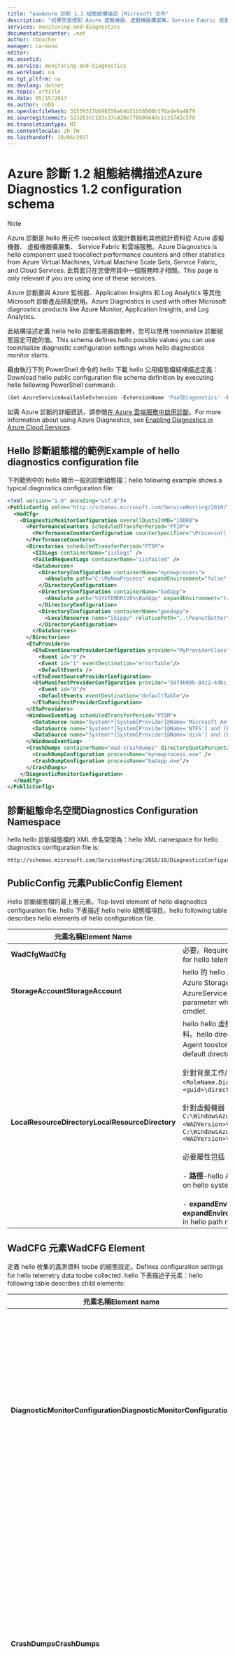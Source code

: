 ```yaml
---
title: "aaaAzure 診斷 1.2 組態結構描述 |Microsoft 文件"
description: "如果您是搭配 Azure 虛擬機器、虛擬機器擴展集、Service Fabric 或雲端服務使用 Azure SDK 2.5 才相關。"
services: monitoring-and-diagnostics
documentationcenter: .net
author: rboucher
manager: carmonm
editor: 
ms.assetid: 
ms.service: monitoring-and-diagnostics
ms.workload: na
ms.tgt_pltfrm: na
ms.devlang: dotnet
ms.topic: article
ms.date: 05/15/2017
ms.author: robb
ms.openlocfilehash: 31559317b696556a64b51b58800b176ade9a4679
ms.sourcegitcommit: 523283cc1b3c37c428e77850964dc1c33742c5f0
ms.translationtype: MT
ms.contentlocale: zh-TW
ms.lasthandoff: 10/06/2017
---
```

# <a name="azure-diagnostics-12-configuration-schema"></a><span data-ttu-id="7e98b-103">Azure 診斷 1.2 組態結構描述</span><span class="sxs-lookup"><span data-stu-id="7e98b-103">Azure Diagnostics 1.2 configuration schema</span></span>
> [!NOTE]
> <span data-ttu-id="7e98b-104">Azure 診斷是 hello 用元件 toocollect 效能計數器和其他統計資料從 Azure 虛擬機器、 虛擬機器擴展集、 Service Fabric 和雲端服務。</span><span class="sxs-lookup"><span data-stu-id="7e98b-104">Azure Diagnostics is hello component used toocollect performance counters and other statistics from Azure Virtual Machines, Virtual Machine Scale Sets, Service Fabric, and Cloud Services.</span></span>  <span data-ttu-id="7e98b-105">此頁面只在您使用其中一個服務時才相關。</span><span class="sxs-lookup"><span data-stu-id="7e98b-105">This page is only relevant if you are using one of these services.</span></span>
>

<span data-ttu-id="7e98b-106">Azure 診斷要與 Azure 監視器、Application Insights 和 Log Analytics 等其他 Microsoft 診斷產品搭配使用。</span><span class="sxs-lookup"><span data-stu-id="7e98b-106">Azure Diagnostics is used with other Microsoft diagnostics products like Azure Monitor, Application Insights, and Log Analytics.</span></span>

<span data-ttu-id="7e98b-107">此結構描述定義 hello hello 診斷監視器啟動時，您可以使用 tooinitialize 診斷組態設定可能的值。</span><span class="sxs-lookup"><span data-stu-id="7e98b-107">This schema defines hello possible values you can use tooinitialize diagnostic configuration settings when hello diagnostics monitor starts.</span></span>  


 <span data-ttu-id="7e98b-108">藉由執行下列 PowerShell 命令的 hello 下載 hello 公用組態檔結構描述定義：</span><span class="sxs-lookup"><span data-stu-id="7e98b-108">Download hello public configuration file schema definition by executing hello following PowerShell command:</span></span>  

```PowerShell  
(Get-AzureServiceAvailableExtension -ExtensionName 'PaaSDiagnostics' -ProviderNamespace 'Microsoft.Azure.Diagnostics').PublicConfigurationSchema | Out-File –Encoding utf8 -FilePath 'C:\temp\WadConfig.xsd'  
```  

 <span data-ttu-id="7e98b-109">如需 Azure 診斷的詳細資訊，請參閱[在 Azure 雲端服務中啟用診斷](http://azure.microsoft.com/documentation/articles/cloud-services-dotnet-diagnostics/)。</span><span class="sxs-lookup"><span data-stu-id="7e98b-109">For more information about using Azure Diagnostics, see [Enabling Diagnostics in Azure Cloud Services](http://azure.microsoft.com/documentation/articles/cloud-services-dotnet-diagnostics/).</span></span>  

## <a name="example-of-hello-diagnostics-configuration-file"></a><span data-ttu-id="7e98b-110">Hello 診斷組態檔的範例</span><span class="sxs-lookup"><span data-stu-id="7e98b-110">Example of hello diagnostics configuration file</span></span>  
 <span data-ttu-id="7e98b-111">下列範例中的 hello 顯示一般的診斷組態檔：</span><span class="sxs-lookup"><span data-stu-id="7e98b-111">hello following example shows a typical diagnostics configuration file:</span></span>  

```xml
<?xml version="1.0" encoding="utf-8"?>  
<PublicConfig xmlns="http://schemas.microsoft.com/ServiceHosting/2010/10/DiagnosticsConfiguration">  
  <WadCfg>  
    <DiagnosticMonitorConfiguration overallQuotaInMB="10000">  
      <PerformanceCounters scheduledTransferPeriod="PT1M">  
        <PerformanceCounterConfiguration counterSpecifier="\Processor(_Total)\% Processor Time" sampleRate="PT1M" unit="percent" />  
      </PerformanceCounters>  
      <Directories scheduledTransferPeriod="PT5M">  
        <IISLogs containerName="iislogs" />  
        <FailedRequestLogs containerName="iisfailed" />  
        <DataSources>  
          <DirectoryConfiguration containerName="mynewprocess">  
            <Absolute path="C:\MyNewProcess" expandEnvironment="false" />  
          </DirectoryConfiguration>  
          <DirectoryConfiguration containerName="badapp">  
            <Absolute path="%SYSTEMDRIVE%\BadApp" expandEnvironment="true" />  
          </DirectoryConfiguration>  
          <DirectoryConfiguration containerName="goodapp">  
            <LocalResource name="Skippy" relativePath="..\PeanutButter"/>  
          </DirectoryConfiguration>  
        </DataSources>  
      </Directories>  
      <EtwProviders>  
        <EtwEventSourceProviderConfiguration provider="MyProviderClass" scheduledTransferPeriod="PT5M">  
          <Event id="0"/>  
          <Event id="1" eventDestination="errorTable"/>  
          <DefaultEvents />  
        </EtwEventSourceProviderConfiguration>  
        <EtwManifestProviderConfiguration provider="5974b00b-84c2-44bc-9e58-3a2451b4e3ad" scheduledTransferLogLevelFilter="Information" scheduledTransferPeriod="PT2M">  
          <Event id="0"/>  
          <DefaultEvents eventDestination="defaultTable"/>  
        </EtwManifestProviderConfiguration>  
      </EtwProviders>  
      <WindowsEventLog scheduledTransferPeriod="PT5M">  
        <DataSource name="System!*[System[Provider[@Name='Microsoft Antimalware']]]"/>  
        <DataSource name="System!*[System[Provider[@Name='NTFS'] and (EventID=55)]]" />  
        <DataSource name="System!*[System[Provider[@Name='disk'] and (EventID=7 or EventID=52 or EventID=55)]]" />  
      </WindowsEventLog>  
      <CrashDumps containerName="wad-crashdumps" directoryQuotaPercentage="30" dumpType="Mini">  
        <CrashDumpConfiguration processName="mynewprocess.exe" />  
        <CrashDumpConfiguration processName="badapp.exe"/>  
      </CrashDumps>  
    </DiagnosticMonitorConfiguration>  
  </WadCfg>  
</PublicConfig>  

```  

## <a name="diagnostics-configuration-namespace"></a><span data-ttu-id="7e98b-112">診斷組態命名空間</span><span class="sxs-lookup"><span data-stu-id="7e98b-112">Diagnostics Configuration Namespace</span></span>  
 <span data-ttu-id="7e98b-113">hello hello 診斷組態檔的 XML 命名空間為：</span><span class="sxs-lookup"><span data-stu-id="7e98b-113">hello XML namespace for hello diagnostics configuration file is:</span></span>  

```  
http://schemas.microsoft.com/ServiceHosting/2010/10/DiagnosticsConfiguration  
```  

## <a name="publicconfig-element"></a><span data-ttu-id="7e98b-114">PublicConfig 元素</span><span class="sxs-lookup"><span data-stu-id="7e98b-114">PublicConfig Element</span></span>  
 <span data-ttu-id="7e98b-115">Hello 診斷組態檔的最上層元素。</span><span class="sxs-lookup"><span data-stu-id="7e98b-115">Top-level element of hello diagnostics configuration file.</span></span> <span data-ttu-id="7e98b-116">hello 下表描述 hello hello 組態檔項目。</span><span class="sxs-lookup"><span data-stu-id="7e98b-116">hello following table describes hello elements of hello configuration file.</span></span>  

|<span data-ttu-id="7e98b-117">元素名稱</span><span class="sxs-lookup"><span data-stu-id="7e98b-117">Element Name</span></span>|<span data-ttu-id="7e98b-118">說明</span><span class="sxs-lookup"><span data-stu-id="7e98b-118">Description</span></span>|  
|------------------|-----------------|  
|<span data-ttu-id="7e98b-119">**WadCfg**</span><span class="sxs-lookup"><span data-stu-id="7e98b-119">**WadCfg**</span></span>|<span data-ttu-id="7e98b-120">必要。</span><span class="sxs-lookup"><span data-stu-id="7e98b-120">Required.</span></span> <span data-ttu-id="7e98b-121">收集 hello 遙測資料 toobe 的組態設定。</span><span class="sxs-lookup"><span data-stu-id="7e98b-121">Configuration settings for hello telemetry data toobe collected.</span></span>|  
|<span data-ttu-id="7e98b-122">**StorageAccount**</span><span class="sxs-lookup"><span data-stu-id="7e98b-122">**StorageAccount**</span></span>|<span data-ttu-id="7e98b-123">hello 的 hello Azure 儲存體帳戶 toostore hello 資料中的名稱。</span><span class="sxs-lookup"><span data-stu-id="7e98b-123">hello name of hello Azure Storage account toostore hello data in.</span></span> <span data-ttu-id="7e98b-124">這可能也會指定為參數執行 hello 組 AzureServiceDiagnosticsExtension cmdlet 時。</span><span class="sxs-lookup"><span data-stu-id="7e98b-124">This may also be specified as a parameter when executing hello Set-AzureServiceDiagnosticsExtension cmdlet.</span></span>|  
|<span data-ttu-id="7e98b-125">**LocalResourceDirectory**</span><span class="sxs-lookup"><span data-stu-id="7e98b-125">**LocalResourceDirectory**</span></span>|<span data-ttu-id="7e98b-126">hello hello 虛擬機器 toobe 上使用目錄 hello Monitoring Agent toostore 事件資料。</span><span class="sxs-lookup"><span data-stu-id="7e98b-126">hello directory on hello virtual machine toobe used by hello Monitoring Agent toostore event data.</span></span> <span data-ttu-id="7e98b-127">如果未設定，hello 預設目錄使用：</span><span class="sxs-lookup"><span data-stu-id="7e98b-127">If not set, hello default directory is used:</span></span><br /><br /> <span data-ttu-id="7e98b-128">針對背景工作/web 角色：`C:\Resources\<guid>\directory\<guid>.<RoleName.DiagnosticStore\`</span><span class="sxs-lookup"><span data-stu-id="7e98b-128">For a Worker/web role: `C:\Resources\<guid>\directory\<guid>.<RoleName.DiagnosticStore\`</span></span><br /><br /> <span data-ttu-id="7e98b-129">針對虛擬機器：`C:\WindowsAzure\Logs\Plugins\Microsoft.Azure.Diagnostics.IaaSDiagnostics\<WADVersion>\WAD<WADVersion>`</span><span class="sxs-lookup"><span data-stu-id="7e98b-129">For a Virtual Machine: `C:\WindowsAzure\Logs\Plugins\Microsoft.Azure.Diagnostics.IaaSDiagnostics\<WADVersion>\WAD<WADVersion>`</span></span><br /><br /> <span data-ttu-id="7e98b-130">必要屬性包括：</span><span class="sxs-lookup"><span data-stu-id="7e98b-130">Required attributes are:</span></span><br /><br /> <span data-ttu-id="7e98b-131">-                      **路徑**-hello Azure 診斷使用的 hello 系統 toobe 目錄。</span><span class="sxs-lookup"><span data-stu-id="7e98b-131">-                      **path** - hello directory on hello system toobe used by Azure Diagnostics.</span></span><br /><br /> <span data-ttu-id="7e98b-132">-                      **expandEnvironment** -控制 hello 路徑名稱中是否會展開環境變數。</span><span class="sxs-lookup"><span data-stu-id="7e98b-132">-                      **expandEnvironment** - Controls whether environment variables are expanded in hello path name.</span></span>|  

## <a name="wadcfg-element"></a><span data-ttu-id="7e98b-133">WadCFG 元素</span><span class="sxs-lookup"><span data-stu-id="7e98b-133">WadCFG Element</span></span>  
<span data-ttu-id="7e98b-134">定義 hello 收集的遙測資料 toobe 的組態設定。</span><span class="sxs-lookup"><span data-stu-id="7e98b-134">Defines configuration settings for hello telemetry data toobe collected.</span></span> <span data-ttu-id="7e98b-135">hello 下表描述子元素：</span><span class="sxs-lookup"><span data-stu-id="7e98b-135">hello following table describes child elements:</span></span>  

|<span data-ttu-id="7e98b-136">元素名稱</span><span class="sxs-lookup"><span data-stu-id="7e98b-136">Element name</span></span>|<span data-ttu-id="7e98b-137">說明</span><span class="sxs-lookup"><span data-stu-id="7e98b-137">Description</span></span>|  
|------------------|-----------------|  
|<span data-ttu-id="7e98b-138">**DiagnosticMonitorConfiguration**</span><span class="sxs-lookup"><span data-stu-id="7e98b-138">**DiagnosticMonitorConfiguration**</span></span>|<span data-ttu-id="7e98b-139">必要。</span><span class="sxs-lookup"><span data-stu-id="7e98b-139">Required.</span></span> <span data-ttu-id="7e98b-140">選用屬性包括：</span><span class="sxs-lookup"><span data-stu-id="7e98b-140">Optional attributes are:</span></span><br /><br /> <span data-ttu-id="7e98b-141">-                     **overallQuotaInMB** -Azure 診斷所收集的 hello 可供 hello 的本機磁碟空間數量最大各種類型的診斷資料。</span><span class="sxs-lookup"><span data-stu-id="7e98b-141">-                     **overallQuotaInMB** - hello maximum amount of local disk space that may be consumed by hello various types of diagnostic data collected by Azure Diagnostics.</span></span> <span data-ttu-id="7e98b-142">hello 預設設定為 5120 MB。</span><span class="sxs-lookup"><span data-stu-id="7e98b-142">hello default setting is 5120MB.</span></span><br /><br /> <span data-ttu-id="7e98b-143">-                     **useProxyServer** -設定 Azure 診斷 toouse hello proxy 伺服器設定在 IE 設定中。</span><span class="sxs-lookup"><span data-stu-id="7e98b-143">-                     **useProxyServer** - Configure Azure Diagnostics toouse hello proxy server settings as set in IE settings.</span></span>|  
|<span data-ttu-id="7e98b-144">**CrashDumps**</span><span class="sxs-lookup"><span data-stu-id="7e98b-144">**CrashDumps**</span></span>|<span data-ttu-id="7e98b-145">啟用收集損毀傾印。</span><span class="sxs-lookup"><span data-stu-id="7e98b-145">Enable collection of crash dumps.</span></span> <span data-ttu-id="7e98b-146">選用屬性包括：</span><span class="sxs-lookup"><span data-stu-id="7e98b-146">Optional attributes are:</span></span><br /><br /> <span data-ttu-id="7e98b-147">-                     **containerName** -hello blob 容器，在您的 Azure 儲存體帳戶 toobe hello 名稱使用 toostore 損毀傾印。</span><span class="sxs-lookup"><span data-stu-id="7e98b-147">-                     **containerName** - hello name of hello blob container in your Azure Storage account toobe used toostore crash dumps.</span></span><br /><br /> <span data-ttu-id="7e98b-148">-                     **crashDumpType** -設定 Azure 診斷 toocollect 迷你] 或 [完整損毀傾印。</span><span class="sxs-lookup"><span data-stu-id="7e98b-148">-                     **crashDumpType** - Configures Azure Diagnostics toocollect Mini or Full crash dumps.</span></span><br /><br /> <span data-ttu-id="7e98b-149">-                     **directoryQuotaPercentage**-設定 hello 百分比**overallQuotaInMB** toobe 保留給 hello VM 上的損毀傾印。</span><span class="sxs-lookup"><span data-stu-id="7e98b-149">-                     **directoryQuotaPercentage**- Configures hello percentage of **overallQuotaInMB** toobe reserved for crash dumps on hello VM.</span></span>|  
|<span data-ttu-id="7e98b-150">**DiagnosticInfrastructureLogs**</span><span class="sxs-lookup"><span data-stu-id="7e98b-150">**DiagnosticInfrastructureLogs**</span></span>|<span data-ttu-id="7e98b-151">啟用收集 Azure 診斷所產生的記錄。</span><span class="sxs-lookup"><span data-stu-id="7e98b-151">Enable collection of logs generated by Azure Diagnostics.</span></span> <span data-ttu-id="7e98b-152">hello 診斷基礎結構記錄檔可用於疑難排解 hello 診斷系統本身。</span><span class="sxs-lookup"><span data-stu-id="7e98b-152">hello diagnostic infrastructure logs are useful for troubleshooting hello diagnostics system itself.</span></span> <span data-ttu-id="7e98b-153">選用屬性包括：</span><span class="sxs-lookup"><span data-stu-id="7e98b-153">Optional attributes are:</span></span><br /><br /> <span data-ttu-id="7e98b-154">-                     **scheduledTransferLogLevelFilter** -設定 hello 最低嚴重性層級的 hello 所收集的記錄檔。</span><span class="sxs-lookup"><span data-stu-id="7e98b-154">-                     **scheduledTransferLogLevelFilter** - Configures hello minimum severity level of hello logs collected.</span></span><br /><br /> <span data-ttu-id="7e98b-155">-                     **scheduledTransferPeriod** -hello 間隔排程的傳輸 toostorage 無條件進位 toohello 最接近的分鐘。</span><span class="sxs-lookup"><span data-stu-id="7e98b-155">-                     **scheduledTransferPeriod** - hello interval between scheduled transfers toostorage rounded up toohello nearest minute.</span></span> <span data-ttu-id="7e98b-156">hello 值是[XML 「 持續時間資料類型 」。](http://www.w3schools.com/schema/schema_dtypes_date.asp)</span><span class="sxs-lookup"><span data-stu-id="7e98b-156">hello value is an [XML “Duration Data Type.”](http://www.w3schools.com/schema/schema_dtypes_date.asp)</span></span>|  
|<span data-ttu-id="7e98b-157">**Directories**</span><span class="sxs-lookup"><span data-stu-id="7e98b-157">**Directories**</span></span>|<span data-ttu-id="7e98b-158">啟用 hello hello 的目錄內容的集合，IIS 無法存取要求記錄檔及/或 IIS 記錄檔。</span><span class="sxs-lookup"><span data-stu-id="7e98b-158">Enables hello collection of hello contents of a directory, IIS failed access request logs and/or IIS logs.</span></span> <span data-ttu-id="7e98b-159">選用屬性：</span><span class="sxs-lookup"><span data-stu-id="7e98b-159">Optional attribute:</span></span><br /><br /> <span data-ttu-id="7e98b-160">**scheduledTransferPeriod** -hello 間隔排程的傳輸 toostorage 無條件進位 toohello 最接近的分鐘。</span><span class="sxs-lookup"><span data-stu-id="7e98b-160">**scheduledTransferPeriod** - hello interval between scheduled transfers toostorage rounded up toohello nearest minute.</span></span> <span data-ttu-id="7e98b-161">hello 值是[XML 「 持續時間資料類型 」。](http://www.w3schools.com/schema/schema_dtypes_date.asp)</span><span class="sxs-lookup"><span data-stu-id="7e98b-161">hello value is an [XML “Duration Data Type.”](http://www.w3schools.com/schema/schema_dtypes_date.asp)</span></span>|  
|<span data-ttu-id="7e98b-162">**EtwProviders**</span><span class="sxs-lookup"><span data-stu-id="7e98b-162">**EtwProviders**</span></span>|<span data-ttu-id="7e98b-163">設定要收集來自 EventSource 和/或以 ETW 資訊清單為基礎之提供者的 ETW 事件。</span><span class="sxs-lookup"><span data-stu-id="7e98b-163">Configures collection of ETW events from EventSource and/or ETW Manifest based providers.</span></span>|  
|<span data-ttu-id="7e98b-164">**計量**</span><span class="sxs-lookup"><span data-stu-id="7e98b-164">**Metrics**</span></span>|<span data-ttu-id="7e98b-165">這個項目可讓您 toogenerate 最適合用於快速查詢的效能計數器資料表。</span><span class="sxs-lookup"><span data-stu-id="7e98b-165">This element enables you toogenerate a performance counter table that is optimized for fast queries.</span></span> <span data-ttu-id="7e98b-166">Hello 中定義每個效能計數器**PerformanceCounters**項目會儲存在加法 toohello 效能計數器資料表中的 hello 度量資料表。</span><span class="sxs-lookup"><span data-stu-id="7e98b-166">Each performance counter that is defined in hello **PerformanceCounters** element is stored in hello Metrics table in addition toohello Performance Counter table.</span></span> <span data-ttu-id="7e98b-167">必要屬性：</span><span class="sxs-lookup"><span data-stu-id="7e98b-167">Required attribute:</span></span><br /><br /> <span data-ttu-id="7e98b-168">**resourceId** -這是 hello hello 您要部署至 Azure 診斷的虛擬機器的資源識別碼。</span><span class="sxs-lookup"><span data-stu-id="7e98b-168">**resourceId** - This is hello resource ID of hello Virtual Machine you are deploying Azure Diagnostics to.</span></span> <span data-ttu-id="7e98b-169">取得 hello **resourceID**從 hello [Azure 入口網站](https://portal.azure.com)。</span><span class="sxs-lookup"><span data-stu-id="7e98b-169">Get hello **resourceID** from hello [Azure portal](https://portal.azure.com).</span></span> <span data-ttu-id="7e98b-170">選取 [瀏覽][資源群組] ->  -> **<Name\>**。</span><span class="sxs-lookup"><span data-stu-id="7e98b-170">Select **Browse** -> **Resource Groups** -> **<Name\>**.</span></span> <span data-ttu-id="7e98b-171">按一下 hello**屬性**磚，然後從 hello 複製 hello 值**識別碼**欄位。</span><span class="sxs-lookup"><span data-stu-id="7e98b-171">Click hello **Properties** tile and copy hello value from hello **ID** field.</span></span>|  
|<span data-ttu-id="7e98b-172">**PerformanceCounters**</span><span class="sxs-lookup"><span data-stu-id="7e98b-172">**PerformanceCounters**</span></span>|<span data-ttu-id="7e98b-173">啟用效能計數器 hello 集合。</span><span class="sxs-lookup"><span data-stu-id="7e98b-173">Enables hello collection of performance counters.</span></span> <span data-ttu-id="7e98b-174">選用屬性：</span><span class="sxs-lookup"><span data-stu-id="7e98b-174">Optional attribute:</span></span><br /><br /> <span data-ttu-id="7e98b-175">**scheduledTransferPeriod** -hello 間隔排程的傳輸 toostorage 無條件進位 toohello 最接近的分鐘。</span><span class="sxs-lookup"><span data-stu-id="7e98b-175">**scheduledTransferPeriod** - hello interval between scheduled transfers toostorage rounded up toohello nearest minute.</span></span> <span data-ttu-id="7e98b-176">值是 [XML「持續時間資料類型」(英文)](http://www.w3schools.com/schema/schema_dtypes_date.asp)。</span><span class="sxs-lookup"><span data-stu-id="7e98b-176">Value is an [XML “Duration Data Type”.](http://www.w3schools.com/schema/schema_dtypes_date.asp)</span></span>|  
|<span data-ttu-id="7e98b-177">**WindowsEventLog**</span><span class="sxs-lookup"><span data-stu-id="7e98b-177">**WindowsEventLog**</span></span>|<span data-ttu-id="7e98b-178">啟用 hello 集合的 「 Windows 事件記錄檔。</span><span class="sxs-lookup"><span data-stu-id="7e98b-178">Enables hello collection of Windows Event Logs.</span></span> <span data-ttu-id="7e98b-179">選用屬性：</span><span class="sxs-lookup"><span data-stu-id="7e98b-179">Optional attribute:</span></span><br /><br /> <span data-ttu-id="7e98b-180">**scheduledTransferPeriod** -hello 間隔排程的傳輸 toostorage 無條件進位 toohello 最接近的分鐘。</span><span class="sxs-lookup"><span data-stu-id="7e98b-180">**scheduledTransferPeriod** - hello interval between scheduled transfers toostorage rounded up toohello nearest minute.</span></span> <span data-ttu-id="7e98b-181">值是 [XML「持續時間資料類型」(英文)](http://www.w3schools.com/schema/schema_dtypes_date.asp)。</span><span class="sxs-lookup"><span data-stu-id="7e98b-181">Value is an [XML “Duration Data Type”.](http://www.w3schools.com/schema/schema_dtypes_date.asp)</span></span>|  

## <a name="crashdumps-element"></a><span data-ttu-id="7e98b-182">CrashDumps 元素</span><span class="sxs-lookup"><span data-stu-id="7e98b-182">CrashDumps Element</span></span>  
 <span data-ttu-id="7e98b-183">啟用收集損毀傾印。</span><span class="sxs-lookup"><span data-stu-id="7e98b-183">Enables collection of crash dumps.</span></span> <span data-ttu-id="7e98b-184">hello 下表描述子元素：</span><span class="sxs-lookup"><span data-stu-id="7e98b-184">hello following table describes child elements:</span></span>  

|<span data-ttu-id="7e98b-185">元素名稱</span><span class="sxs-lookup"><span data-stu-id="7e98b-185">Element Name</span></span>|<span data-ttu-id="7e98b-186">說明</span><span class="sxs-lookup"><span data-stu-id="7e98b-186">Description</span></span>|  
|------------------|-----------------|  
|<span data-ttu-id="7e98b-187">**CrashDumpConfiguration**</span><span class="sxs-lookup"><span data-stu-id="7e98b-187">**CrashDumpConfiguration**</span></span>|<span data-ttu-id="7e98b-188">必要。</span><span class="sxs-lookup"><span data-stu-id="7e98b-188">Required.</span></span> <span data-ttu-id="7e98b-189">必要屬性：</span><span class="sxs-lookup"><span data-stu-id="7e98b-189">Required attribute:</span></span><br /><br /> <span data-ttu-id="7e98b-190">**processName** -hello hello 您想要 Azure 診斷 toocollect 損毀傾印的處理程序的名稱。</span><span class="sxs-lookup"><span data-stu-id="7e98b-190">**processName** - hello name of hello process you want Azure Diagnostics toocollect a crash dump for.</span></span>|  
|<span data-ttu-id="7e98b-191">**crashDumpType**</span><span class="sxs-lookup"><span data-stu-id="7e98b-191">**crashDumpType**</span></span>|<span data-ttu-id="7e98b-192">設定 Azure 診斷 toocollect 迷你或完整損毀傾印。</span><span class="sxs-lookup"><span data-stu-id="7e98b-192">Configures Azure Diagnostics toocollect mini or full crash dumps.</span></span>|  
|<span data-ttu-id="7e98b-193">**directoryQuotaPercentage**</span><span class="sxs-lookup"><span data-stu-id="7e98b-193">**directoryQuotaPercentage**</span></span>|<span data-ttu-id="7e98b-194">設定 hello 百分比**overallQuotaInMB** toobe 保留給 hello VM 上的損毀傾印。</span><span class="sxs-lookup"><span data-stu-id="7e98b-194">Configures hello percentage of **overallQuotaInMB** toobe reserved for crash dumps on hello VM.</span></span>|  

## <a name="directories-element"></a><span data-ttu-id="7e98b-195">Directories 元素</span><span class="sxs-lookup"><span data-stu-id="7e98b-195">Directories Element</span></span>  
 <span data-ttu-id="7e98b-196">啟用 hello hello 的目錄內容的集合，IIS 無法存取要求記錄檔及/或 IIS 記錄檔。</span><span class="sxs-lookup"><span data-stu-id="7e98b-196">Enables hello collection of hello contents of a directory, IIS failed access request logs and/or IIS logs.</span></span> <span data-ttu-id="7e98b-197">hello 下表描述子元素：</span><span class="sxs-lookup"><span data-stu-id="7e98b-197">hello following table describes child elements:</span></span>  

|<span data-ttu-id="7e98b-198">元素名稱</span><span class="sxs-lookup"><span data-stu-id="7e98b-198">Element Name</span></span>|<span data-ttu-id="7e98b-199">說明</span><span class="sxs-lookup"><span data-stu-id="7e98b-199">Description</span></span>|  
|------------------|-----------------|  
|<span data-ttu-id="7e98b-200">**DataSources**</span><span class="sxs-lookup"><span data-stu-id="7e98b-200">**DataSources**</span></span>|<span data-ttu-id="7e98b-201">目錄 toomonitor 清單。</span><span class="sxs-lookup"><span data-stu-id="7e98b-201">A list of directories toomonitor.</span></span>|  
|<span data-ttu-id="7e98b-202">**FailedRequestLogs**</span><span class="sxs-lookup"><span data-stu-id="7e98b-202">**FailedRequestLogs**</span></span>|<span data-ttu-id="7e98b-203">這個項目包括 hello 組態中啟用有關失敗的要求 tooan IIS 網站或應用程式記錄檔集合。</span><span class="sxs-lookup"><span data-stu-id="7e98b-203">Including this element in hello configuration enables collection of logs about failed requests tooan IIS site or application.</span></span> <span data-ttu-id="7e98b-204">您也必須在 **Web.config** 的 **system.WebServer** 下啟用追蹤選項。</span><span class="sxs-lookup"><span data-stu-id="7e98b-204">You must also enable tracing options under **system.WebServer** in **Web.config**.</span></span>|  
|<span data-ttu-id="7e98b-205">**IISLogs**</span><span class="sxs-lookup"><span data-stu-id="7e98b-205">**IISLogs**</span></span>|<span data-ttu-id="7e98b-206">Hello 組態中包含這個項目可讓 hello 收集 IIS 記錄檔：</span><span class="sxs-lookup"><span data-stu-id="7e98b-206">Including this element in hello configuration enables hello collection of IIS logs:</span></span><br /><br /> <span data-ttu-id="7e98b-207">**containerName** -hello blob 容器，在您的 Azure 儲存體帳戶 toobe hello 名稱使用 toostore hello IIS 記錄檔。</span><span class="sxs-lookup"><span data-stu-id="7e98b-207">**containerName** - hello name of hello blob container in your Azure Storage account toobe used toostore hello IIS logs.</span></span>|  

## <a name="datasources-element"></a><span data-ttu-id="7e98b-208">DataSources 元素</span><span class="sxs-lookup"><span data-stu-id="7e98b-208">DataSources Element</span></span>  
 <span data-ttu-id="7e98b-209">目錄 toomonitor 清單。</span><span class="sxs-lookup"><span data-stu-id="7e98b-209">A list of directories toomonitor.</span></span> <span data-ttu-id="7e98b-210">hello 下表描述子元素：</span><span class="sxs-lookup"><span data-stu-id="7e98b-210">hello following table describes child elements:</span></span>  

|<span data-ttu-id="7e98b-211">元素名稱</span><span class="sxs-lookup"><span data-stu-id="7e98b-211">Element Name</span></span>|<span data-ttu-id="7e98b-212">說明</span><span class="sxs-lookup"><span data-stu-id="7e98b-212">Description</span></span>|  
|------------------|-----------------|  
|<span data-ttu-id="7e98b-213">**DirectoryConfiguration**</span><span class="sxs-lookup"><span data-stu-id="7e98b-213">**DirectoryConfiguration**</span></span>|<span data-ttu-id="7e98b-214">必要。</span><span class="sxs-lookup"><span data-stu-id="7e98b-214">Required.</span></span> <span data-ttu-id="7e98b-215">必要屬性：</span><span class="sxs-lookup"><span data-stu-id="7e98b-215">Required attribute:</span></span><br /><br /> <span data-ttu-id="7e98b-216">**containerName** -hello 名稱 hello blob 容器，在您的 Azure 儲存體帳戶使用 toobe toostore hello 記錄檔。</span><span class="sxs-lookup"><span data-stu-id="7e98b-216">**containerName** - hello name of hello blob container in your Azure Storage account toobe used toostore hello log files.</span></span>|  

## <a name="directoryconfiguration-element"></a><span data-ttu-id="7e98b-217">DirectoryConfiguration 元素</span><span class="sxs-lookup"><span data-stu-id="7e98b-217">DirectoryConfiguration Element</span></span>  
 <span data-ttu-id="7e98b-218">**DirectoryConfiguration**可能包含任一 hello**絕對**或**LocalResource**項目，但非兩者。</span><span class="sxs-lookup"><span data-stu-id="7e98b-218">**DirectoryConfiguration** may include either hello **Absolute** or **LocalResource** element but not both.</span></span> <span data-ttu-id="7e98b-219">hello 下表描述子元素：</span><span class="sxs-lookup"><span data-stu-id="7e98b-219">hello following table describes child elements:</span></span>  

|<span data-ttu-id="7e98b-220">元素名稱</span><span class="sxs-lookup"><span data-stu-id="7e98b-220">Element Name</span></span>|<span data-ttu-id="7e98b-221">說明</span><span class="sxs-lookup"><span data-stu-id="7e98b-221">Description</span></span>|  
|------------------|-----------------|  
|<span data-ttu-id="7e98b-222">**Absolute**</span><span class="sxs-lookup"><span data-stu-id="7e98b-222">**Absolute**</span></span>|<span data-ttu-id="7e98b-223">絕對路徑 toohello 目錄 toomonitor hello。</span><span class="sxs-lookup"><span data-stu-id="7e98b-223">hello absolute path toohello directory toomonitor.</span></span> <span data-ttu-id="7e98b-224">hello 下列屬性是必要的：</span><span class="sxs-lookup"><span data-stu-id="7e98b-224">hello following attributes are required:</span></span><br /><br /> <span data-ttu-id="7e98b-225">-                     **路徑**-hello 絕對路徑 toohello 目錄 toomonitor。</span><span class="sxs-lookup"><span data-stu-id="7e98b-225">-                     **Path** - hello absolute path toohello directory toomonitor.</span></span><br /><br /> <span data-ttu-id="7e98b-226">-                      **expandEnvironment** - 設定是否要展開 Path 中的環境變數。</span><span class="sxs-lookup"><span data-stu-id="7e98b-226">-                      **expandEnvironment** - Configures whether environment variables in Path are expanded.</span></span>|  
|<span data-ttu-id="7e98b-227">**LocalResource**</span><span class="sxs-lookup"><span data-stu-id="7e98b-227">**LocalResource**</span></span>|<span data-ttu-id="7e98b-228">hello 路徑相對 tooa 本機資源 toomonitor。</span><span class="sxs-lookup"><span data-stu-id="7e98b-228">hello path relative tooa local resource toomonitor.</span></span> <span data-ttu-id="7e98b-229">必要屬性包括：</span><span class="sxs-lookup"><span data-stu-id="7e98b-229">Required attributes are:</span></span><br /><br /> <span data-ttu-id="7e98b-230">-                     **名稱**-hello 包含 hello 目錄 toomonitor 的本機資源</span><span class="sxs-lookup"><span data-stu-id="7e98b-230">-                     **Name** - hello local resource that contains hello directory toomonitor</span></span><br /><br /> <span data-ttu-id="7e98b-231">-                     **relativePath** -hello 路徑相對 tooName 包含 hello 目錄 toomonitor</span><span class="sxs-lookup"><span data-stu-id="7e98b-231">-                     **relativePath** - hello path relative tooName that contains hello directory toomonitor</span></span>|  

## <a name="etwproviders-element"></a><span data-ttu-id="7e98b-232">EtwProviders 元素</span><span class="sxs-lookup"><span data-stu-id="7e98b-232">EtwProviders Element</span></span>  
 <span data-ttu-id="7e98b-233">設定要收集來自 EventSource 和/或以 ETW 資訊清單為基礎之提供者的 ETW 事件。</span><span class="sxs-lookup"><span data-stu-id="7e98b-233">Configures collection of ETW events from EventSource and/or ETW Manifest based providers.</span></span> <span data-ttu-id="7e98b-234">hello 下表描述子元素：</span><span class="sxs-lookup"><span data-stu-id="7e98b-234">hello following table describes child elements:</span></span>  

|<span data-ttu-id="7e98b-235">元素名稱</span><span class="sxs-lookup"><span data-stu-id="7e98b-235">Element Name</span></span>|<span data-ttu-id="7e98b-236">說明</span><span class="sxs-lookup"><span data-stu-id="7e98b-236">Description</span></span>|  
|------------------|-----------------|  
|<span data-ttu-id="7e98b-237">**EtwEventSourceProviderConfiguration**</span><span class="sxs-lookup"><span data-stu-id="7e98b-237">**EtwEventSourceProviderConfiguration**</span></span>|<span data-ttu-id="7e98b-238">設定要收集從 [EventSource 類別](http://msdn.microsoft.com/library/system.diagnostics.tracing.eventsource\(v=vs.110\).aspx)產生的事件。</span><span class="sxs-lookup"><span data-stu-id="7e98b-238">Configures collection of events generated from [EventSource Class](http://msdn.microsoft.com/library/system.diagnostics.tracing.eventsource\(v=vs.110\).aspx).</span></span> <span data-ttu-id="7e98b-239">必要屬性：</span><span class="sxs-lookup"><span data-stu-id="7e98b-239">Required attribute:</span></span><br /><br /> <span data-ttu-id="7e98b-240">**提供者**-hello hello EventSource 事件類別名稱。</span><span class="sxs-lookup"><span data-stu-id="7e98b-240">**provider** - hello class name of hello EventSource event.</span></span><br /><br /> <span data-ttu-id="7e98b-241">選用屬性包括：</span><span class="sxs-lookup"><span data-stu-id="7e98b-241">Optional attributes are:</span></span><br /><br /> <span data-ttu-id="7e98b-242">-                     **scheduledTransferLogLevelFilter** -hello 最低嚴重性層級 tootransfer tooyour 儲存體帳戶。</span><span class="sxs-lookup"><span data-stu-id="7e98b-242">-                     **scheduledTransferLogLevelFilter** - hello minimum severity level tootransfer tooyour storage account.</span></span><br /><br /> <span data-ttu-id="7e98b-243">-                     **scheduledTransferPeriod** -hello 間隔排程的傳輸 toostorage 無條件進位 toohello 最接近的分鐘。</span><span class="sxs-lookup"><span data-stu-id="7e98b-243">-                     **scheduledTransferPeriod** - hello interval between scheduled transfers toostorage rounded up toohello nearest minute.</span></span> <span data-ttu-id="7e98b-244">值是 [XML「持續時間資料類型」(英文)](http://www.w3schools.com/schema/schema_dtypes_date.asp)。</span><span class="sxs-lookup"><span data-stu-id="7e98b-244">Value is an [XML Duration Data Type](http://www.w3schools.com/schema/schema_dtypes_date.asp).</span></span>|  
|<span data-ttu-id="7e98b-245">**EtwManifestProviderConfiguration**</span><span class="sxs-lookup"><span data-stu-id="7e98b-245">**EtwManifestProviderConfiguration**</span></span>|<span data-ttu-id="7e98b-246">必要屬性：</span><span class="sxs-lookup"><span data-stu-id="7e98b-246">Required attribute:</span></span><br /><br /> <span data-ttu-id="7e98b-247">**提供者**-hello hello 事件提供者的 GUID</span><span class="sxs-lookup"><span data-stu-id="7e98b-247">**provider** - hello GUID of hello event provider</span></span><br /><br /> <span data-ttu-id="7e98b-248">選用屬性包括：</span><span class="sxs-lookup"><span data-stu-id="7e98b-248">Optional attributes are:</span></span><br /><br /> <span data-ttu-id="7e98b-249">- **scheduledTransferLogLevelFilter** -hello 最低嚴重性層級 tootransfer tooyour 儲存體帳戶。</span><span class="sxs-lookup"><span data-stu-id="7e98b-249">- **scheduledTransferLogLevelFilter** - hello minimum severity level tootransfer tooyour storage account.</span></span><br /><br /> <span data-ttu-id="7e98b-250">-                     **scheduledTransferPeriod** -hello 間隔排程的傳輸 toostorage 無條件進位 toohello 最接近的分鐘。</span><span class="sxs-lookup"><span data-stu-id="7e98b-250">-                     **scheduledTransferPeriod** - hello interval between scheduled transfers toostorage rounded up toohello nearest minute.</span></span> <span data-ttu-id="7e98b-251">值是 [XML「持續時間資料類型」(英文)](http://www.w3schools.com/schema/schema_dtypes_date.asp)。</span><span class="sxs-lookup"><span data-stu-id="7e98b-251">Value is an [XML Duration Data Type](http://www.w3schools.com/schema/schema_dtypes_date.asp).</span></span>|  

## <a name="etweventsourceproviderconfiguration-element"></a><span data-ttu-id="7e98b-252">EtwEventSourceProviderConfiguration 元素</span><span class="sxs-lookup"><span data-stu-id="7e98b-252">EtwEventSourceProviderConfiguration Element</span></span>  
 <span data-ttu-id="7e98b-253">設定要收集從 [EventSource 類別](http://msdn.microsoft.com/library/system.diagnostics.tracing.eventsource\(v=vs.110\).aspx)產生的事件。</span><span class="sxs-lookup"><span data-stu-id="7e98b-253">Configures collection of events generated from [EventSource Class](http://msdn.microsoft.com/library/system.diagnostics.tracing.eventsource\(v=vs.110\).aspx).</span></span> <span data-ttu-id="7e98b-254">hello 下表描述子元素：</span><span class="sxs-lookup"><span data-stu-id="7e98b-254">hello following table describes child elements:</span></span>  

|<span data-ttu-id="7e98b-255">元素名稱</span><span class="sxs-lookup"><span data-stu-id="7e98b-255">Element Name</span></span>|<span data-ttu-id="7e98b-256">說明</span><span class="sxs-lookup"><span data-stu-id="7e98b-256">Description</span></span>|  
|------------------|-----------------|  
|<span data-ttu-id="7e98b-257">**DefaultEvents**</span><span class="sxs-lookup"><span data-stu-id="7e98b-257">**DefaultEvents**</span></span>|<span data-ttu-id="7e98b-258">選用屬性：</span><span class="sxs-lookup"><span data-stu-id="7e98b-258">Optional attribute:</span></span><br /><br /> <span data-ttu-id="7e98b-259">**eventDestination** -hello hello 資料表 toostore hello 中的事件名稱</span><span class="sxs-lookup"><span data-stu-id="7e98b-259">**eventDestination** - hello name of hello table toostore hello events in</span></span>|  
|<span data-ttu-id="7e98b-260">**Event**</span><span class="sxs-lookup"><span data-stu-id="7e98b-260">**Event**</span></span>|<span data-ttu-id="7e98b-261">必要屬性：</span><span class="sxs-lookup"><span data-stu-id="7e98b-261">Required attribute:</span></span><br /><br /> <span data-ttu-id="7e98b-262">**識別碼**-hello 事件識別碼 hello。</span><span class="sxs-lookup"><span data-stu-id="7e98b-262">**id** - hello id of hello event.</span></span><br /><br /> <span data-ttu-id="7e98b-263">選用屬性：</span><span class="sxs-lookup"><span data-stu-id="7e98b-263">Optional attribute:</span></span><br /><br /> <span data-ttu-id="7e98b-264">**eventDestination** -hello hello 資料表 toostore hello 中的事件名稱</span><span class="sxs-lookup"><span data-stu-id="7e98b-264">**eventDestination** - hello name of hello table toostore hello events in</span></span>|  

## <a name="etwmanifestproviderconfiguration-element"></a><span data-ttu-id="7e98b-265">EtwManifestProviderConfiguration 元素</span><span class="sxs-lookup"><span data-stu-id="7e98b-265">EtwManifestProviderConfiguration Element</span></span>  
 <span data-ttu-id="7e98b-266">hello 下表描述子元素：</span><span class="sxs-lookup"><span data-stu-id="7e98b-266">hello following table describes child elements:</span></span>  

|<span data-ttu-id="7e98b-267">元素名稱</span><span class="sxs-lookup"><span data-stu-id="7e98b-267">Element Name</span></span>|<span data-ttu-id="7e98b-268">說明</span><span class="sxs-lookup"><span data-stu-id="7e98b-268">Description</span></span>|  
|------------------|-----------------|  
|<span data-ttu-id="7e98b-269">**DefaultEvents**</span><span class="sxs-lookup"><span data-stu-id="7e98b-269">**DefaultEvents**</span></span>|<span data-ttu-id="7e98b-270">選用屬性：</span><span class="sxs-lookup"><span data-stu-id="7e98b-270">Optional attribute:</span></span><br /><br /> <span data-ttu-id="7e98b-271">**eventDestination** -hello hello 資料表 toostore hello 中的事件名稱</span><span class="sxs-lookup"><span data-stu-id="7e98b-271">**eventDestination** - hello name of hello table toostore hello events in</span></span>|  
|<span data-ttu-id="7e98b-272">**Event**</span><span class="sxs-lookup"><span data-stu-id="7e98b-272">**Event**</span></span>|<span data-ttu-id="7e98b-273">必要屬性：</span><span class="sxs-lookup"><span data-stu-id="7e98b-273">Required attribute:</span></span><br /><br /> <span data-ttu-id="7e98b-274">**識別碼**-hello 事件識別碼 hello。</span><span class="sxs-lookup"><span data-stu-id="7e98b-274">**id** - hello id of hello event.</span></span><br /><br /> <span data-ttu-id="7e98b-275">選用屬性：</span><span class="sxs-lookup"><span data-stu-id="7e98b-275">Optional attribute:</span></span><br /><br /> <span data-ttu-id="7e98b-276">**eventDestination** -hello hello 資料表 toostore hello 中的事件名稱</span><span class="sxs-lookup"><span data-stu-id="7e98b-276">**eventDestination** - hello name of hello table toostore hello events in</span></span>|  

## <a name="metrics-element"></a><span data-ttu-id="7e98b-277">Metrics 元素</span><span class="sxs-lookup"><span data-stu-id="7e98b-277">Metrics Element</span></span>  
 <span data-ttu-id="7e98b-278">可讓您 toogenerate 最適合用於快速查詢的效能計數器資料表。</span><span class="sxs-lookup"><span data-stu-id="7e98b-278">Enables you toogenerate a performance counter table that is optimized for fast queries.</span></span> <span data-ttu-id="7e98b-279">hello 下表描述子元素：</span><span class="sxs-lookup"><span data-stu-id="7e98b-279">hello following table describes child elements:</span></span>  

|<span data-ttu-id="7e98b-280">元素名稱</span><span class="sxs-lookup"><span data-stu-id="7e98b-280">Element Name</span></span>|<span data-ttu-id="7e98b-281">說明</span><span class="sxs-lookup"><span data-stu-id="7e98b-281">Description</span></span>|  
|------------------|-----------------|  
|<span data-ttu-id="7e98b-282">**MetricAggregation**</span><span class="sxs-lookup"><span data-stu-id="7e98b-282">**MetricAggregation**</span></span>|<span data-ttu-id="7e98b-283">必要屬性：</span><span class="sxs-lookup"><span data-stu-id="7e98b-283">Required attribute:</span></span><br /><br /> <span data-ttu-id="7e98b-284">**scheduledTransferPeriod** -hello 間隔排程的傳輸 toostorage 無條件進位 toohello 最接近的分鐘。</span><span class="sxs-lookup"><span data-stu-id="7e98b-284">**scheduledTransferPeriod** - hello interval between scheduled transfers toostorage rounded up toohello nearest minute.</span></span> <span data-ttu-id="7e98b-285">值是 [XML「持續時間資料類型」(英文)](http://www.w3schools.com/schema/schema_dtypes_date.asp)。</span><span class="sxs-lookup"><span data-stu-id="7e98b-285">Value is an [XML Duration Data Type](http://www.w3schools.com/schema/schema_dtypes_date.asp).</span></span>|  

## <a name="performancecounters-element"></a><span data-ttu-id="7e98b-286">PerformanceCounters 元素</span><span class="sxs-lookup"><span data-stu-id="7e98b-286">PerformanceCounters Element</span></span>  
 <span data-ttu-id="7e98b-287">啟用效能計數器 hello 集合。</span><span class="sxs-lookup"><span data-stu-id="7e98b-287">Enables hello collection of performance counters.</span></span> <span data-ttu-id="7e98b-288">hello 下表描述子元素：</span><span class="sxs-lookup"><span data-stu-id="7e98b-288">hello following table describes child elements:</span></span>  

|<span data-ttu-id="7e98b-289">元素名稱</span><span class="sxs-lookup"><span data-stu-id="7e98b-289">Element Name</span></span>|<span data-ttu-id="7e98b-290">說明</span><span class="sxs-lookup"><span data-stu-id="7e98b-290">Description</span></span>|  
|------------------|-----------------|  
|<span data-ttu-id="7e98b-291">**PerformanceCounterConfiguration**</span><span class="sxs-lookup"><span data-stu-id="7e98b-291">**PerformanceCounterConfiguration**</span></span>|<span data-ttu-id="7e98b-292">hello 下列屬性是必要的：</span><span class="sxs-lookup"><span data-stu-id="7e98b-292">hello following attributes are required:</span></span><br /><br /> <span data-ttu-id="7e98b-293">-                     **counterSpecifier** -hello hello 效能計數器的名稱。</span><span class="sxs-lookup"><span data-stu-id="7e98b-293">-                     **counterSpecifier** - hello name of hello performance counter.</span></span> <span data-ttu-id="7e98b-294">例如： `\Processor(_Total)\% Processor Time`。</span><span class="sxs-lookup"><span data-stu-id="7e98b-294">For example, `\Processor(_Total)\% Processor Time`.</span></span> <span data-ttu-id="7e98b-295">tooget 執行 hello 命令在您主機上的效能計數器清單`typeperf`。</span><span class="sxs-lookup"><span data-stu-id="7e98b-295">tooget a list of performance counters on your host run hello command `typeperf`.</span></span><br /><br /> <span data-ttu-id="7e98b-296">-                     **sampleRate** -頻率 hello 應該取樣。</span><span class="sxs-lookup"><span data-stu-id="7e98b-296">-                     **sampleRate** - How often hello counter should be sampled.</span></span><br /><br /> <span data-ttu-id="7e98b-297">選用屬性：</span><span class="sxs-lookup"><span data-stu-id="7e98b-297">Optional attribute:</span></span><br /><br /> <span data-ttu-id="7e98b-298">**單位**-hello hello 計數器的測量單位。</span><span class="sxs-lookup"><span data-stu-id="7e98b-298">**unit** - hello unit of measure of hello counter.</span></span>|  

## <a name="performancecounterconfiguration-element"></a><span data-ttu-id="7e98b-299">PerformanceCounterConfiguration 元素</span><span class="sxs-lookup"><span data-stu-id="7e98b-299">PerformanceCounterConfiguration Element</span></span>  
 <span data-ttu-id="7e98b-300">hello 下表描述子元素：</span><span class="sxs-lookup"><span data-stu-id="7e98b-300">hello following table describes child elements:</span></span>  

|<span data-ttu-id="7e98b-301">元素名稱</span><span class="sxs-lookup"><span data-stu-id="7e98b-301">Element Name</span></span>|<span data-ttu-id="7e98b-302">說明</span><span class="sxs-lookup"><span data-stu-id="7e98b-302">Description</span></span>|  
|------------------|-----------------|  
|<span data-ttu-id="7e98b-303">**annotation**</span><span class="sxs-lookup"><span data-stu-id="7e98b-303">**annotation**</span></span>|<span data-ttu-id="7e98b-304">必要屬性：</span><span class="sxs-lookup"><span data-stu-id="7e98b-304">Required attribute:</span></span><br /><br /> <span data-ttu-id="7e98b-305">**displayName** -hello hello 計數器的顯示名稱</span><span class="sxs-lookup"><span data-stu-id="7e98b-305">**displayName** - hello display name for hello counter</span></span><br /><br /> <span data-ttu-id="7e98b-306">選用屬性：</span><span class="sxs-lookup"><span data-stu-id="7e98b-306">Optional attribute:</span></span><br /><br /> <span data-ttu-id="7e98b-307">**地區設定**-hello toouse 地區設定時顯示 hello 計數器名稱</span><span class="sxs-lookup"><span data-stu-id="7e98b-307">**locale** - hello locale toouse when displaying hello counter name</span></span>|  

## <a name="windowseventlog-element"></a><span data-ttu-id="7e98b-308">WindowsEventLog 元素</span><span class="sxs-lookup"><span data-stu-id="7e98b-308">WindowsEventLog Element</span></span>  
 <span data-ttu-id="7e98b-309">hello 下表描述子元素：</span><span class="sxs-lookup"><span data-stu-id="7e98b-309">hello following table describes child elements:</span></span>  

|<span data-ttu-id="7e98b-310">元素名稱</span><span class="sxs-lookup"><span data-stu-id="7e98b-310">Element Name</span></span>|<span data-ttu-id="7e98b-311">說明</span><span class="sxs-lookup"><span data-stu-id="7e98b-311">Description</span></span>|  
|------------------|-----------------|  
|<span data-ttu-id="7e98b-312">**DataSource**</span><span class="sxs-lookup"><span data-stu-id="7e98b-312">**DataSource**</span></span>|<span data-ttu-id="7e98b-313">hello Windows 事件記錄檔 toocollect。</span><span class="sxs-lookup"><span data-stu-id="7e98b-313">hello Windows Event logs toocollect.</span></span> <span data-ttu-id="7e98b-314">必要屬性：</span><span class="sxs-lookup"><span data-stu-id="7e98b-314">Required attribute:</span></span><br /><br /> <span data-ttu-id="7e98b-315">**名稱**-收集描述 hello windows 事件 toobe hello XPath 查詢。</span><span class="sxs-lookup"><span data-stu-id="7e98b-315">**name** - hello XPath query describing hello windows events toobe collected.</span></span> <span data-ttu-id="7e98b-316">例如：</span><span class="sxs-lookup"><span data-stu-id="7e98b-316">For example:</span></span><br /><br /> `Application!*[System[(Level >= 3)]], System!*[System[(Level <=3)]], System!*[System[Provider[@Name='Microsoft Antimalware']]], Security!*[System[(Level >= 3]]`<br /><br /> <span data-ttu-id="7e98b-317">toocollect 所有事件，都指定"*"。</span><span class="sxs-lookup"><span data-stu-id="7e98b-317">toocollect all events, specify “*”.</span></span>|
